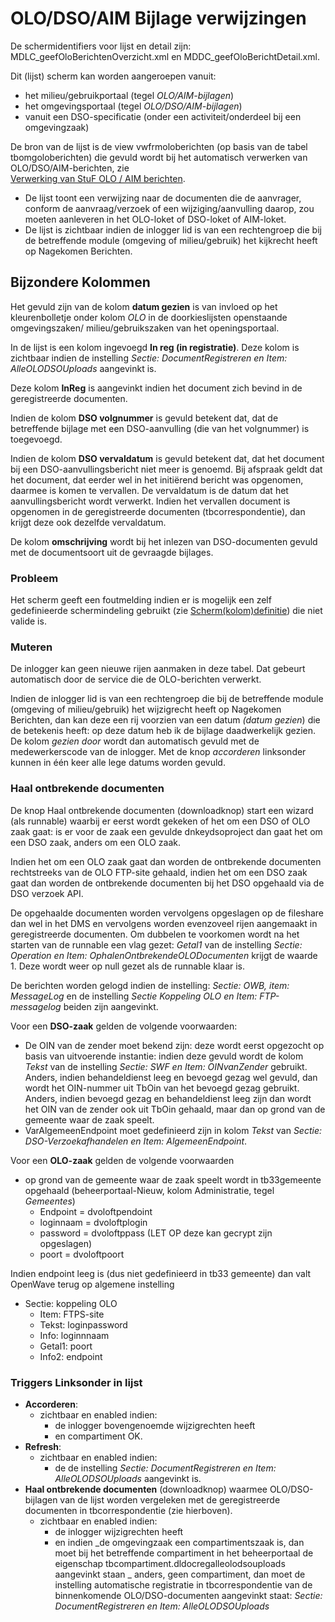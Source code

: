 # OLO/DSO/AIM Bijlage verwijzingen

De schermidentifiers voor lijst en detail zijn: MDLC_geefOloBerichtenOverzicht.xml en MDDC_geefOloBerichtDetail.xml.

Dit (lijst) scherm kan worden aangeroepen vanuit:

- het milieu/gebruikportaal (tegel _OLO/AIM-bijlagen_)
- het omgevingsportaal (tegel _OLO/DSO/AIM-bijlagen_)
- vanuit een DSO-specificatie (onder een activiteit/onderdeel bij een omgevingzaak)

De bron van de lijst is de view vwfrmoloberichten (op basis van de tabel tbomgoloberichten) die gevuld wordt bij het automatisch verwerken van OLO/DSO/AIM-berichten, zie  
[Verwerking van StuF OLO / AIM berichten](/docs/probleemoplossing/programmablokken/olo_verwerking.md).

- De lijst toont een verwijzing naar de documenten die de aanvrager, conform de aanvraag/verzoek of een wijziging/aanvulling daarop, zou moeten aanleveren in het OLO-loket of DSO-loket of AIM-loket.
- De lijst is zichtbaar indien de inlogger lid is van een rechtengroep die bij de betreffende module (omgeving of milieu/gebruik) het kijkrecht heeft op Nagekomen Berichten.

## Bijzondere Kolommen

Het gevuld zijn van de kolom **datum gezien** is van invloed op het kleurenbolletje onder kolom _OLO_ in de doorkieslijsten openstaande omgevingszaken/ milieu/gebruikszaken van het openingsportaal.

In de lijst is een kolom ingevoegd **In reg (in registratie)**. Deze kolom is zichtbaar indien de instelling _Sectie: DocumentRegistreren en Item: AlleOLODSOUploads_ aangevinkt is.

Deze kolom **InReg** is aangevinkt indien het document zich bevind in de geregistreerde documenten.

Indien de kolom **DSO volgnummer** is gevuld betekent dat, dat de betreffende bijlage met een DSO-aanvulling (die van het volgnummer) is toegevoegd.

Indien de kolom **DSO vervaldatum** is gevuld betekent dat, dat het document bij een DSO-aanvullingsbericht niet meer is genoemd. Bij afspraak geldt dat het document, dat eerder wel in het initiërend bericht was opgenomen, daarmee is komen te vervallen. De vervaldatum is de datum dat het aanvullingsbericht wordt verwerkt. Indien het vervallen document is opgenomen in de geregistreerde documenten (tbcorrespondentie), dan krijgt deze ook dezelfde vervaldatum.

De kolom **omschrijving** wordt bij het inlezen van DSO-documenten gevuld met de documentsoort uit de gevraagde bijlages.

### Probleem

Het scherm geeft een foutmelding indien er is mogelijk een zelf gedefinieerde schermindeling gebruikt (zie [Scherm(kolom)definitie](/docs/instellen_inrichten/schermdefinitie.md)) die niet valide is.

### Muteren

De inlogger kan geen nieuwe rijen aanmaken in deze tabel. Dat gebeurt automatisch door de service die de OLO-berichten verwerkt.

Indien de inlogger lid is van een rechtengroep die bij de betreffende module (omgeving of milieu/gebruik) het wijzigrecht heeft op Nagekomen Berichten, dan kan deze een rij voorzien van een datum _(datum gezien_) die de betekenis heeft: op deze datum heb ik de bijlage daadwerkelijk gezien. De kolom _gezien door_ wordt dan automatisch gevuld met de medewerkerscode van de inlogger.
Met de knop _accorderen_ linksonder kunnen in één keer alle lege datums worden gevuld.

### Haal ontbrekende documenten

De knop Haal ontbrekende documenten (downloadknop) start een wizard (als runnable) waarbij er eerst wordt gekeken of het om een DSO of OLO zaak gaat: is er voor de zaak een gevulde dnkeydsoproject dan gaat het om een DSO zaak, anders om een OLO zaak.

Indien het om een OLO zaak gaat dan worden de ontbrekende documenten rechtstreeks van de OLO FTP-site gehaald, indien het om een DSO zaak gaat dan worden de ontbrekende documenten bij het DSO opgehaald via de DSO verzoek API.

De opgehaalde documenten worden vervolgens opgeslagen op de fileshare dan wel in het DMS en vervolgens worden evenzoveel rijen aangemaakt in geregistreerde documenten. Om dubbelen te voorkomen wordt na het starten van de runnable een vlag gezet: _Getal1_ van de instelling _Sectie: Operation en Item: OphalenOntbrekendeOLODocumenten_ krijgt de waarde 1. Deze wordt weer op null gezet als de runnable klaar is.

De berichten worden gelogd indien de instelling: _Sectie: OWB, item: MessageLog_ en de instelling _Sectie Koppeling OLO en Item: FTP-messagelog_ beiden zijn aangevinkt.

Voor een **DSO-zaak** gelden de volgende voorwaarden:

- De OIN van de zender moet bekend zijn: deze wordt eerst opgezocht op basis van uitvoerende instantie: indien deze gevuld wordt de kolom _Tekst_ van de instelling _Sectie: SWF en Item: OINvanZender_ gebruikt. Anders, indien behandeldienst leeg en bevoegd gezag wel gevuld, dan wordt het OIN-nummer uit TbOin van het bevoegd gezag gebruikt. Anders, indien bevoegd gezag en behandeldienst leeg zijn dan wordt het OIN van de zender ook uit TbOin gehaald, maar dan op grond van de gemeente waar de zaak speelt.
- VarAlgemeenEndpoint moet gedefinieerd zijn in kolom _Tekst_ van _Sectie: DSO-Verzoekafhandelen en Item: AlgemeenEndpoint_.

Voor een **OLO-zaak** gelden de volgende voorwaarden

- op grond van de gemeente waar de zaak speelt wordt in tb33gemeente opgehaald (beheerportaal-Nieuw, kolom Administratie, tegel _Gemeentes_)
  - Endpoint = dvoloftpendoint
  - loginnaam = dvoloftplogin
  - password = dvoloftppass (LET OP deze kan gecrypt zijn opgeslagen)
  - poort = dvoloftpoort

Indien endpoint leeg is (dus niet gedefinieerd in tb33 gemeente) dan valt OpenWave terug op algemene instelling

- Sectie: koppeling OLO
  - Item: FTPS-site
  - Tekst: loginpassword
  - Info: loginnnaam
  - Getal1: poort
  - Info2: endpoint

### Triggers Linksonder in lijst

- **Accorderen**:
  - zichtbaar en enabled indien:
    - de inlogger bovengenoemde wijzigrechten heeft
    - en compartiment OK.
- **Refresh**:
  - zichtbaar en enabled indien:
    - de de instelling _Sectie: DocumentRegistreren en Item: AlleOLODSOUploads_ aangevinkt is.
- **Haal ontbrekende documenten** (downloadknop) waarmee OLO/DSO-bijlagen van de lijst worden vergeleken met de geregistreerde documenten in tbcorrespondentie (zie hierboven).
  - zichtbaar en enabled indien:
    - de inlogger wijzigrechten heeft
    - en indien
      _de omgevingzaak een compartimentszaak is, dan moet bij het betreffende compartiment in het beheerportaal de eigenschap tbcompartiment.dldocregalleolodsouploads aangevinkt staan
      _ anders, geen compartiment, dan moet de instelling automatische registratie in tbcorrespondentie van de binnenkomende OLO/DSO-documenten aangevinkt staat: _Sectie: DocumentRegistreren en Item: AlleOLODSOUploads_
